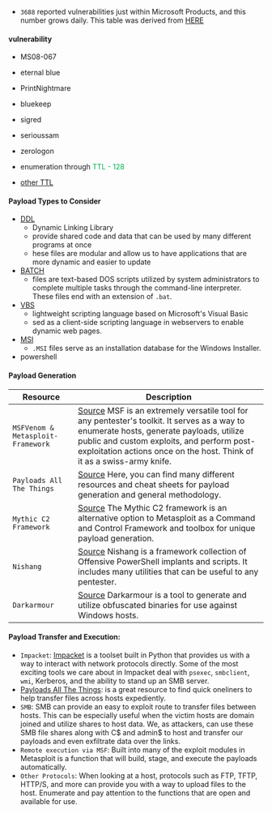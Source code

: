 - `3688` reported vulnerabilities just within Microsoft Products, and this number grows daily. This table was derived from [HERE](https://www.cvedetails.com/vendor/26/Microsoft.html)

#### vulnerability 
- MS08-067
- eternal blue
- PrintNightmare
- bluekeep
- sigred
- serioussam
- zerologon

- enumeration through <span style="color:rgb(0, 176, 80)">TTL - 128</span> 
- [other TTL](https://subinsb.com/default-device-ttl-values/)

#### Payload Types to Consider
- [DDL](https://learn.microsoft.com/en-us/troubleshoot/windows-client/setup-upgrade-and-drivers/dynamic-link-library)
	- Dynamic Linking Library
	- provide shared code and data that can be used by many different programs at once
	- hese files are modular and allow us to have applications that are more dynamic and easier to update
- [BATCH](https://commandwindows.com/batch.htm)
	- files are text-based DOS scripts utilized by system administrators to complete multiple tasks through the command-line interpreter. These files end with an extension of `.bat`.
- [VBS](https://www.guru99.com/introduction-to-vbscript.html)
	- lightweight scripting language based on Microsoft's Visual Basic
	- sed as a client-side scripting language in webservers to enable dynamic web pages.
- [MSI](https://learn.microsoft.com/en-us/windows/win32/msi/windows-installer-file-extensions)
	- `.MSI` files serve as an installation database for the Windows Installer.
- powershell

#### Payload Generation

|**Resource**|**Description**|
|---|---|
|`MSFVenom & Metasploit-Framework`|[Source](https://github.com/rapid7/metasploit-framework) MSF is an extremely versatile tool for any pentester's toolkit. It serves as a way to enumerate hosts, generate payloads, utilize public and custom exploits, and perform post-exploitation actions once on the host. Think of it as a swiss-army knife.|
|`Payloads All The Things`|[Source](https://github.com/swisskyrepo/PayloadsAllTheThings) Here, you can find many different resources and cheat sheets for payload generation and general methodology.|
|`Mythic C2 Framework`|[Source](https://github.com/its-a-feature/Mythic) The Mythic C2 framework is an alternative option to Metasploit as a Command and Control Framework and toolbox for unique payload generation.|
|`Nishang`|[Source](https://github.com/samratashok/nishang) Nishang is a framework collection of Offensive PowerShell implants and scripts. It includes many utilities that can be useful to any pentester.|
|`Darkarmour`|[Source](https://github.com/bats3c/darkarmour) Darkarmour is a tool to generate and utilize obfuscated binaries for use against Windows hosts.|
#### Payload Transfer and Execution:
- `Impacket`: [Impacket](https://github.com/SecureAuthCorp/impacket) is a toolset built in Python that provides us with a way to interact with network protocols directly. Some of the most exciting tools we care about in Impacket deal with `psexec`, `smbclient`, `wmi`, Kerberos, and the ability to stand up an SMB server.
- [Payloads All The Things](https://github.com/swisskyrepo/PayloadsAllTheThings/blob/master/Methodology%20and%20Resources/Windows%20-%20Download%20and%20Execute.md): is a great resource to find quick oneliners to help transfer files across hosts expediently.
- `SMB`: SMB can provide an easy to exploit route to transfer files between hosts. This can be especially useful when the victim hosts are domain joined and utilize shares to host data. We, as attackers, can use these SMB file shares along with C$ and admin$ to host and transfer our payloads and even exfiltrate data over the links.
- `Remote execution via MSF`: Built into many of the exploit modules in Metasploit is a function that will build, stage, and execute the payloads automatically.
- `Other Protocols`: When looking at a host, protocols such as FTP, TFTP, HTTP/S, and more can provide you with a way to upload files to the host. Enumerate and pay attention to the functions that are open and available for use.
